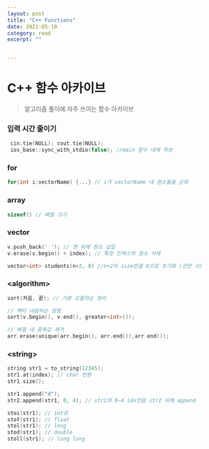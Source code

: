 ```yaml
---
layout: post
title: "C++ Functions" 
date: 2021-05-10
category: read 
excerpt: ""


---
```


# C++ 함수 아카이브

> 알고리즘 풀이에 자주 쓰이는 함수 아카이브

### 입력 시간 줄이기

```c++
 cin.tie(NULL); cout.tie(NULL);
 ios_base::sync_with_stdio(false); //main 함수 내에 작성
```

### for

```c++
for(int i:vectorName) {...} // i가 vectorName 내 원소들을 순회
```

### array

```c++
sizeof() // 배열 크기
```

### vector

```c++
v.push_back(' '); // 맨 뒤에 원소 삽입
v.erase(v.begin() + index); // 특정 인덱스의 원소 삭제
```

```c++
vector<int> students(n+2, 0) //n+2의 size만큼 0으로 초기화 (선언 시)
```

### \<algorithm>

```c++
sort(처음, 끝); // 기본 오름차순 정리
```

```c++
// 벡터 내림차순 정렬
sort(v.begin(), v.end(), greater<int>());
```

```c++
// 배열 내 중복값 제거
arr.erase(unique(arr.begin(), arr.end()),arr.end());
```



### \<string>

```c++
string str1 = to_string(12345);
str1.at(index); // char 반환
str1.size();
```

```c++
str1.append("d");
str2.append(str1, 0, 4); // str1의 0~4 idx만큼 str2 뒤에 append
```

```c++
stoi(str1); // int로
stof(str1); // float
stol(str1); // long
stod(str1); // double
stoll(str1); // long long
```



